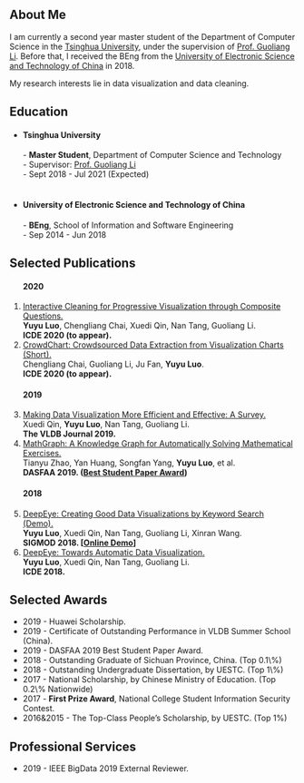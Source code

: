 ## About Me

I am currently a second year master student of the Department of Computer Science in the [Tsinghua University](https://www.tsinghua.edu.cn/), under the supervision of [Prof. Guoliang Li](http://dbgroup.cs.tsinghua.edu.cn/ligl/). Before that, I received the BEng from the [University of Electronic Science and Technology of China](http://www.uestc.edu.cn/) in 2018.

My research interests lie in data visualization and data cleaning.


## Education
  <ul>
    <li> 
      <h4>Tsinghua University</h4> 
       - <b>Master Student</b>, Department of Computer Science and Technology <br> 
       - Supervisor: 
       <a href="http://dbgroup.cs.tsinghua.edu.cn/ligl/" target="_blank">Prof. Guoliang Li</a>
       <br>
       - Sept 2018 - Jul 2021 (Expected)
    </li>
    <br>
    <li>
      <h4>University of Electronic Science and Technology of China</h4> 
      - <b>BEng</b>, School of Information and Software Engineering 
        <br>
      - Sep 2014 - Jun 2018 
    </li>
  </ul>




## Selected Publications
<ol>
    <h4> 2020 </h4>
      <li>
        <a href="#" target="_blank">
          Interactive Cleaning for Progressive Visualization through Composite Questions.
        </a>
        <br>
        <b>Yuyu Luo</b>, Chengliang Chai, Xuedi Qin, Nan Tang, Guoliang Li. 
        <br>
        <b>ICDE 2020 (to appear).</b>
      </li> 
      <!--  -->
      <li>
        <a href="#" target="_blank">
          CrowdChart: Crowdsourced Data Extraction from Visualization Charts 
          (Short).
        </a>
        <br>
        Chengliang Chai, Guoliang Li, Ju Fan, <b>Yuyu Luo</b>.
        <br>
        <b>ICDE 2020 (to appear).</b>
      </li> 
      <!--  -->
      <h4> 2019 </h4>
      <li>
        <a href="#" target="_blank">
          Making Data Visualization More Efficient and Effective: A Survey.
        </a>
        <br>
         Xuedi Qin, <b>Yuyu Luo</b>, Nan Tang, Guoliang Li.
        <br>
        <b>The VLDB Journal 2019.</b>
      </li> 
      <!--  -->
      <li>
        <a href="#" target="_blank">
          MathGraph: A Knowledge Graph for Automatically Solving Mathematical Exercises.
        </a>
        <br>
        Tianyu Zhao, Yan Huang, Songfan Yang, <b>Yuyu Luo</b>, et al.
        <br>
        <b>DASFAA 2019. (<U>Best Student Paper Award</U>)</b>
      </li> 
      <!--  -->
      <h4> 2018 </h4>
      <li>
        <a href="http://dbgroup.cs.tsinghua.edu.cn/ligl/papers/sigmod18-deepeye.pdf" target="_blank">DeepEye: Creating Good Data Visualizations by Keyword Search (Demo).</a><br/>
        <b>Yuyu Luo</b>, Xuedi Qin, Nan Tang, Guoliang Li, Xinran Wang. 
        <br>
        <b>SIGMOD 2018. [<a href="http://deepeye.tech">Online Demo</a>]</b>
      </li>    
    <!-- Yuyu Luo, Xueqi Qin, Nan Tang, Guoliang Li. DeepEye: Towards Automatic Data Visualization. ICDE 2018.  -->
      <li>
        <a href="http://dbgroup.cs.tsinghua.edu.cn/ligl/papers/icde18-deepeye.pdf" target="_blank">DeepEye: Towards Automatic Data Visualization.</a><br/>
        <b>Yuyu Luo</b>, Xuedi Qin, Nan Tang, Guoliang Li. 
        <br>
        <b>ICDE 2018.</b>
      </li> 
  </ol>

## Selected Awards
<ul>
<li>2019 - Huawei Scholarship.</li>
<li>2019 - Certificate of Outstanding Performance in VLDB Summer School (China).</li>
<li>2019 - DASFAA 2019 Best Student Paper Award.</li>
<li>2018 - Outstanding Graduate of Sichuan Province, China. (Top 0.1\%)</li>
<li>2018 - Outstanding Undergraduate Dissertation, by UESTC. (Top 1\%)</li>
<li>2017 - National Scholarship, by Chinese Ministry of Education. (Top 0.2\% Nationwide)</li>
<li>2017 - <b>First Prize Award</b>, National College Student Information Security Contest.</li>
<li>2016&2015 - The Top-Class People’s Scholarship, by UESTC. (Top 1%)</li>
<!-- <li>2015 - Top Class People’s Scholarship by UESTC (Top 1%)</li> -->
</ul>

## Professional Services
<ul>
<li>2019 - IEEE BigData 2019 External Reviewer.</li>
</ul>

